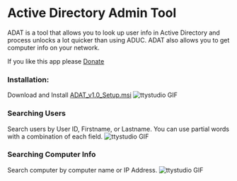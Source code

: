 # Active Directory Admin Tool

ADAT is a tool that allows you to look up user info in Active Directory and process unlocks a lot quicker than using ADUC.
ADAT also allows you to get computer info on your network.

If you like this app please [Donate](https://www.paypal.me/rm519)

### Installation:
Download and Install [ADAT_v1.0_Setup.msi](https://github.com/Arman519/ADAT/blob/master/ADAT_v1.0_Setup.msi)
![ttystudio GIF](http://g.recordit.co/A9sF2bQqcQ.gif)

### Searching Users
Search users by User ID, Firstname, or Lastname.
You can use partial words with a combination of each field.
![ttystudio GIF](http://g.recordit.co/YRopDFuSlS.gif)

### Searching Computer Info
Search computer by computer name or IP Address.
![ttystudio GIF](http://g.recordit.co/rcms7bLUw6.gif)
